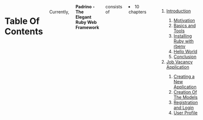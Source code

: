 ---
---
<div class="row">
  <div class="twelve columns">
    <h1>Table Of Contents</h1>
    <br>
    Currently, <strong>Padrino - The Elegant Ruby Web Framework</strong> consists of
    <li class="info badge">10 chapters</li>
    <hr>
    <ol>
      <li><a href="/01-00-introduction.html">Introduction</a></li>
      <ol>
        <li><a href="/01-01-motivation.html">Motivation</a></li>
        <li><a href="/01-02-basics-and-tools.html">Basics and Tools</a></li>
        <li><a href="/01-03-installing-ruby-with-rbenv.html">Installing Ruby with rbenv</a></li>
        <li><a href="/01-04-hello-world.html">Hello World</a></li>
        <li><a href="/01-05-conclusion.html">Conclusion</a></li>
      </ol>
      <li><a href="/02-00-job-vacancy-application.html">Job Vacancy Application</a></li>
      <ol>
        <li><a href="/02-01-creating-a-new-application.html">Creating a New Application</a></li>
        <li><a href="/02-02-creation-of-models.html">Creation Of The Models</a></li>
        <li><a href="/02-03-user-login-and-registration.html">Registration and Login</a></li>
        <li><a href="/02-04-user-profile.html">User Profile</a></li>
      </ol>
    </ol>
  </div>
</div>
